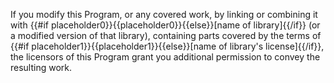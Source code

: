  If you modify this Program, or any covered work, by linking or combining it with {{#if placeholder0}}{{placeholder0}}{{else}}[name of library]{{/if}} (or a modified version of that library), containing parts covered by the terms of {{#if placeholder1}}{{placeholder1}}{{else}}[name of library's license]{{/if}}, the licensors of this Program grant you additional permission to convey the resulting work.